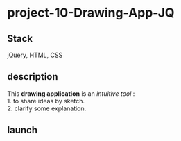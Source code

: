 # project-10-Drawing-App-JQ

## Stack

jQuery, HTML, CSS

## description

This <b>drawing application</b> is an _intuitive tool_ :<br/> 1. to share ideas by sketch.<br/> 2. clarify some explanation.

## launch
